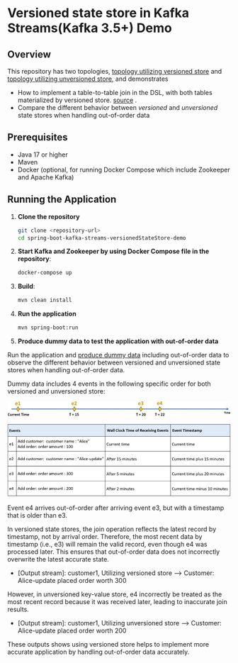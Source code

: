 # Versioned state store in Kafka Streams(Kafka 3.5+) Demo

## Overview
This repository has two topologies, 
[topology utilizing versioned store](./src/main/java/space/zeinab/demo/kafka/topology/VersionedTopology.java) and 
[topology utilizing unversioned store](./src/main/java/space/zeinab/demo/kafka/topology/UnVersionedTopology.java),
and demonstrates
* How to implement a table-to-table join in the DSL, with both tables materialized by versioned store. [source](./src/main/java/space/zeinab/demo/kafka/topology/VersionedTopology.java)  .
* Compare the different behavior between *versioned* and *unversioned* state stores when handling out-of-order data

## Prerequisites
* Java 17 or higher
* Maven
* Docker (optional, for running Docker Compose which include Zookeeper and Apache Kafka)

## Running the Application
1. **Clone the repository**
   ```sh
   git clone <repository-url>
   cd spring-boot-kafka-streams-versionedStateStore-demo
   ```

2. **Start Kafka and Zookeeper by using Docker Compose file in the repository**:
   ```sh
   docker-compose up
   ```

3. **Build**:
   ```sh
   mvn clean install
   ```

4. **Run the application**

   ```sh
   mvn spring-boot:run
   ```

5. **Produce dummy data to test the application with out-of-order data**

Run the application and [produce dummy data](./src/main/java/space/zeinab/demo/kafka/producer/MockOutOfOrderDataProducer.java) including out-of-order data
to observe the different behavior between versioned and unversioned state stores when handling out-of-order data.

Dummy data includes 4 events in the following specific order for both versioned and unversioned store:

![img.png](src/main/resources/img/eventsTimeline.png)

![img.png](src/main/resources/img/eventsDetail.png)

Event e4 arrives out-of-order after arriving event e3, but with a timestamp that is older than e3.

In versioned state stores, the join operation reflects the latest record by timestamp, not by arrival order. Therefore, the most recent data by timestamp (i.e., e3) will remain the valid record, even though e4 was processed later. This ensures that out-of-order data does not incorrectly overwrite the latest accurate state.
* [Output stream]: customer1, Utilizing versioned store --> Customer: Alice-update placed order worth 300

However, in unversioned key-value store, e4 incorrectly be treated as the most recent record because it was received later, leading to inaccurate join results.
* [Output stream]: customer1, Utilizing unversioned store --> Customer: Alice-update placed order worth 200

These outputs shows using versioned store helps to implement more accurate application by handling out-of-order data accurately.